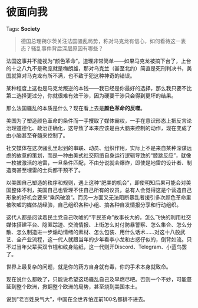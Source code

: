 # 彼面向我

Tags: **Society**

> 德国总理朔尔茨关注法国骚乱局势，称对马克龙有信心，如何看待这一表态？骚乱事件背后深层原因有哪些？



法国这事并不能视为“颜色革命”。道理非常简单——如果马克龙被搞下台了，上台的十之八九不是勒庞就是梅朗雄，那对乌克兰（甚至北约）简直是死刑判决书，美国就算对马克龙有所不满，也不致于犯这种神奇的错误。

某种程度上这也是马克龙叛逆的本钱——我已经是你最好的选择，那么我只要不比第二选择更过分，你就很难有效干涉，因为硬要干涉只会得到更坏的结果。

那么法国骚乱的本质是什么？现在看上去是**颜色革命的反噬**。

美国为了塑造颜色革命的条件而一手攫取了媒体霸权，一手在意识形态上把反言论治理道德化、政治正确化，这导致了本来应该是由大脑来控制的动作，现在变成了由小脑甚至脊髓来控制了。

社交媒体在这次骚乱里起到的串联、动员、组织作用，实际上不是来自某种深谋远虑的故意的策划，而是一种由美式社交网络自身运行逻辑导致的“膝跳反应”，就像一枚被激活的地雷，一旦条件匹配，不由分说就会爆炸，即使是地雷的设计者、制造商甚至埋雷的士兵都干预不了。

以美国自己塑造的秩序和规则，遇上这种“肥美的机会”，即使明知后果可能会对美国整体不利，美国自己也管理不住自己所有的议员，总有人会觉得这是个营造自己形象的好机会要来“乘风破浪”。而另一方面又无法阻断暴乱者援引多次颜色革命里被吹嘘的媒体战经验，自己组织各种小组、搞各种自发情报分享和行动组织。

这代人都是阅读着民主党自己吹嘘的“平民革命”故事长大的，怎么飞快的利用社交媒体搭建平台、隐匿踪迹、交流情报、上街怎么对付防暴警察、怎么集合、怎么分散、怎么制造进一步煽动情绪的素材、怎么包装、用什么话术……对这十八般武艺、全产业流程，这一代人就跟当年的少年看李小龙和古惑仔似的，倒背如流。只不过当年父辈买双节棍和纹身贴纸，这一代则开Discord、Telegram、小蓝鸟罢了。

世界上最复杂的问题，就是你的药方自身就有毒，你的手术本身就致命。

现在说什么都晚了，只能说希望这场骚乱自己及早燃尽吧。否则一个不妙，可能蔓延到整个欧洲，掀翻整个欧洲的局势，甚至烧到美国本土。

说到“老百姓戾气大”，中国在全世界怕连前100名都排不进去。



